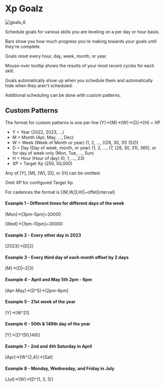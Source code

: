 # Xp Goalz

![goals_6](https://github.com/erversteeg/Xp-Goals/assets/2341316/0c0643a8-c29a-4e4e-8090-e7d3e10a5b7b)

Schedule goals for various skills you are leveling on a per day or hour basis. 

Bars show you how much progress you're making towards your goals until they're complete. 

Goals reset every hour, day, week, month, or year. 

Mouse-over tooltip shows the results of your most recent cycles for each skill.

Goals automatically show up when you schedule them and automatically hide when they aren't scheduled.

Additional scheduling can be done with custom patterns.

## Custom Patterns

The format for custom patterns is one per line [Y]->[M]->[W]->[D]->[H] = XP

- Y = Year (2022, 2023, ...)
- M = Month (Apr, May, ..., Dec)
- W = Week (Week of Month or year) (1, 2, ..., ((28, 30, 31) (52))
- D = Day (Day of week, month, or year) (1, 2, ..., (7, (28, 30, 31), 365), or for day of week only (Mon, Tue, ..., Sun)
- H = Hour (Hour of day) (0, 1, ..., 23) 
- XP = Target Xp (250, 50,000)

Any of [Y], [M], [W], [D], or [H] can be omitted.

Omit XP for configured Target Xp

For cadences the format is [(M,W,D,H)|~offet|interval]

#### Example 1 - Different times for different days of the week
[Mon]->[3pm-5pm]=20000

[Wed]->[7pm-10pm]=30000

#### Example 2 - Every other day in 2023
[2023]->[D|2]

#### Example 3 - Every third day of each month offset by 2 days
[M]->[D|~2|3]

#### Example 4 - April and May 5th 2pm - 6pm
[Apr-May]->[D^5]->[2pm-6pm]

#### Example 5 - 21st week of the year
[Y]->[W^21]

#### Example 6 - 50th & 149th day of the year
[Y]->[D^(50,149)]

#### Example 7 - 2nd and 4th Saturday in April
[Apr]->[W^(2,4)]->[Sat]

#### Example 8 - Monday, Wednesday, and Friday in July
[Jul]->[W]->[D^(1, 3, 5)]
